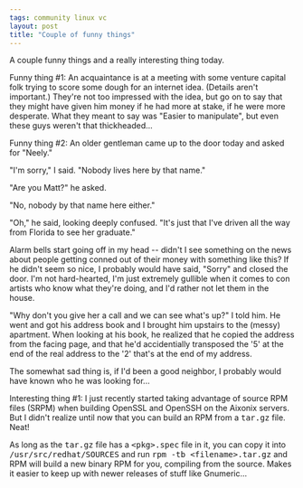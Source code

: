 ```yaml
---
tags: community linux vc
layout: post
title: "Couple of funny things"
---
```




A couple funny things and a really interesting thing today.

<p>Funny thing #1: An acquaintance is at a meeting with some venture capital folk trying to score some dough for an internet idea. (Details aren't important.) They're not too impressed with the idea, but go on to say that they might have given him money if he had more at stake, if he were more desperate. What they meant to say was "Easier to manipulate", but even these guys weren't that thickheaded...</p>

<p>Funny thing #2: An older gentleman came up to the door today and asked for "Neely."</p>

<p>"I'm sorry," I said. "Nobody lives here by that name."</p>

<p>"Are you Matt?" he asked.</p>

<p>"No, nobody by that name here either."</p>

<p>"Oh," he said, looking deeply confused. "It's just that I've driven all the way from Florida to see her graduate."</p>

<p>Alarm bells start going off in my head -- didn't I see something on the news about people getting conned out of their money with something like this? If he didn't seem so nice, I probably would have said, "Sorry" and closed the door. I'm not hard-hearted, I'm just extremely gullible when it comes to con artists who know what they're doing, and I'd rather not let them in the house.</p>

<p>"Why don't you give her a call and we can see what's up?" I told him. He went and got his address book and I brought him upstairs to the (messy) apartment. When looking at his book, he realized that he copied the address from the facing page, and that he'd accidentially transposed the '5' at the end of the real address to the '2' that's at the end of my address.</p>

<p>The somewhat sad thing is, if I'd been a good neighbor, I probably would have known who he was looking for...</p>

<p>Interesting thing #1: I just recently started taking advantage of source RPM files (SRPM) when building OpenSSL and OpenSSH on the Aixonix servers. But I didn't realize until now that you can build an RPM from a <tt>tar.gz</tt> file. Neat!</p>

<p>As long as the <tt>tar.gz</tt> file has a <tt>&lt;pkg&gt;.spec</tt> file in it, you can copy it into <tt>/usr/src/redhat/SOURCES</tt> and run <tt>rpm -tb &lt;filename&gt;.tar.gz</tt> and RPM will build a new binary RPM for you, compiling from the source. Makes it easier to keep up with newer releases of stuff like Gnumeric... </p>


